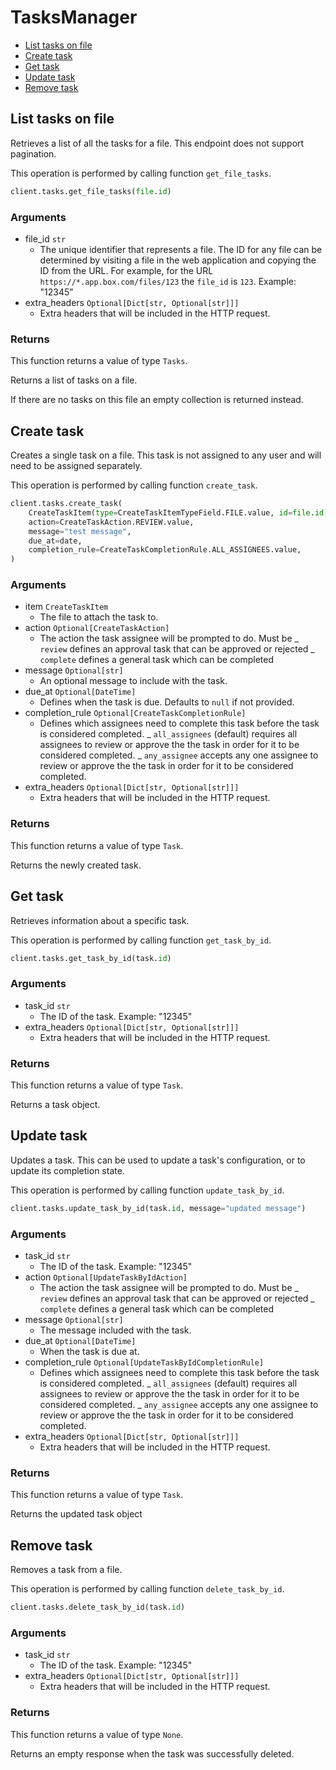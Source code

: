 # TasksManager

- [List tasks on file](#list-tasks-on-file)
- [Create task](#create-task)
- [Get task](#get-task)
- [Update task](#update-task)
- [Remove task](#remove-task)

## List tasks on file

Retrieves a list of all the tasks for a file. This
endpoint does not support pagination.

This operation is performed by calling function `get_file_tasks`.

```python
client.tasks.get_file_tasks(file.id)
```

### Arguments

- file_id `str`
  - The unique identifier that represents a file. The ID for any file can be determined by visiting a file in the web application and copying the ID from the URL. For example, for the URL `https://*.app.box.com/files/123` the `file_id` is `123`. Example: "12345"
- extra_headers `Optional[Dict[str, Optional[str]]]`
  - Extra headers that will be included in the HTTP request.

### Returns

This function returns a value of type `Tasks`.

Returns a list of tasks on a file.

If there are no tasks on this file an empty collection is returned
instead.

## Create task

Creates a single task on a file. This task is not assigned to any user and
will need to be assigned separately.

This operation is performed by calling function `create_task`.

```python
client.tasks.create_task(
    CreateTaskItem(type=CreateTaskItemTypeField.FILE.value, id=file.id),
    action=CreateTaskAction.REVIEW.value,
    message="test message",
    due_at=date,
    completion_rule=CreateTaskCompletionRule.ALL_ASSIGNEES.value,
)
```

### Arguments

- item `CreateTaskItem`
  - The file to attach the task to.
- action `Optional[CreateTaskAction]`
  - The action the task assignee will be prompted to do. Must be _ `review` defines an approval task that can be approved or rejected _ `complete` defines a general task which can be completed
- message `Optional[str]`
  - An optional message to include with the task.
- due_at `Optional[DateTime]`
  - Defines when the task is due. Defaults to `null` if not provided.
- completion_rule `Optional[CreateTaskCompletionRule]`
  - Defines which assignees need to complete this task before the task is considered completed. _ `all_assignees` (default) requires all assignees to review or approve the the task in order for it to be considered completed. _ `any_assignee` accepts any one assignee to review or approve the the task in order for it to be considered completed.
- extra_headers `Optional[Dict[str, Optional[str]]]`
  - Extra headers that will be included in the HTTP request.

### Returns

This function returns a value of type `Task`.

Returns the newly created task.

## Get task

Retrieves information about a specific task.

This operation is performed by calling function `get_task_by_id`.

```python
client.tasks.get_task_by_id(task.id)
```

### Arguments

- task_id `str`
  - The ID of the task. Example: "12345"
- extra_headers `Optional[Dict[str, Optional[str]]]`
  - Extra headers that will be included in the HTTP request.

### Returns

This function returns a value of type `Task`.

Returns a task object.

## Update task

Updates a task. This can be used to update a task's configuration, or to
update its completion state.

This operation is performed by calling function `update_task_by_id`.

```python
client.tasks.update_task_by_id(task.id, message="updated message")
```

### Arguments

- task_id `str`
  - The ID of the task. Example: "12345"
- action `Optional[UpdateTaskByIdAction]`
  - The action the task assignee will be prompted to do. Must be _ `review` defines an approval task that can be approved or rejected _ `complete` defines a general task which can be completed
- message `Optional[str]`
  - The message included with the task.
- due_at `Optional[DateTime]`
  - When the task is due at.
- completion_rule `Optional[UpdateTaskByIdCompletionRule]`
  - Defines which assignees need to complete this task before the task is considered completed. _ `all_assignees` (default) requires all assignees to review or approve the the task in order for it to be considered completed. _ `any_assignee` accepts any one assignee to review or approve the the task in order for it to be considered completed.
- extra_headers `Optional[Dict[str, Optional[str]]]`
  - Extra headers that will be included in the HTTP request.

### Returns

This function returns a value of type `Task`.

Returns the updated task object

## Remove task

Removes a task from a file.

This operation is performed by calling function `delete_task_by_id`.

```python
client.tasks.delete_task_by_id(task.id)
```

### Arguments

- task_id `str`
  - The ID of the task. Example: "12345"
- extra_headers `Optional[Dict[str, Optional[str]]]`
  - Extra headers that will be included in the HTTP request.

### Returns

This function returns a value of type `None`.

Returns an empty response when the task was successfully deleted.

